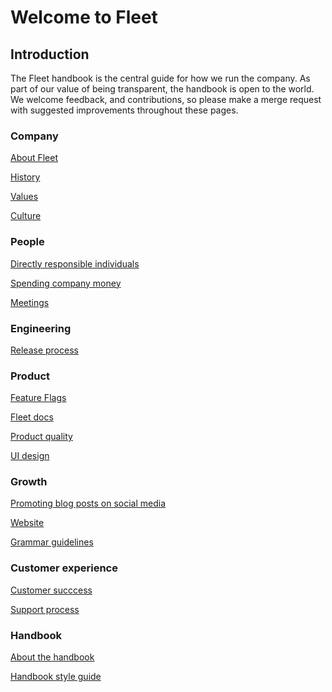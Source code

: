 # Welcome to Fleet

## Introduction

The Fleet handbook is the central guide for how we run the company. As part of our value of being transparent, the handbook is open to the world. We welcome feedback, and contributions, so please make a merge request with suggested improvements throughout these pages.  

### Company

[About Fleet](./company.md#about-fleet)

[History](./company.md#history)

[Values](./company.md#values)

[Culture](./company.md#culture)

### People

[Directly responsible individuals](./people.md#directly-resonsible-individuals)

[Spending company money](./people.md#spending-company-money)

[Meetings](./people.md#meetings)

### Engineering

[Release process](./engineering.md#release-process)

### Product

[Feature Flags](./product.md#feature-flags)

[Fleet docs](./product.md#fleet-docs)

[Product quality](./product.md#product-quality)

[UI design](./product.md#ui-design)

### Growth

[Promoting blog posts on social media](./growth.md#promoting-blog-posts-on-social-media)

[Website](./growth.md#website)

[Grammar guidelines](./growth.md#grammar-guidelines)

### Customer experience

[Customer succcess](./customer-experience.md#customer-success)

[Support process](./customer-experience.md#support-process)

### Handbook

[About the handbook](./handbook.md#about-the-handbook)

[Handbook style guide](./handbook.md#handbook-style-guide)


<meta name="maintainedBy" value="mikermcneil">


